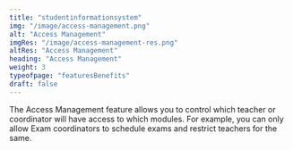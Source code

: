 ```yaml
---
title: "studentinformationsystem"
img: "/image/access-management.png"
alt: "Access Management"
imgRes: "/image/access-management-res.png"
altRes: "Access Management"
heading: "Access Management"
weight: 3
typeofpage: "featuresBenefits"
draft: false
---
```


The Access Management feature allows you to control which teacher or coordinator will have access to which modules. For example, you can only allow Exam coordinators to schedule exams and restrict teachers for the same.

